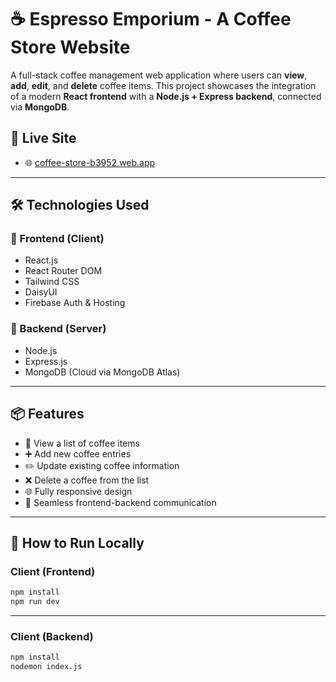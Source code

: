 # ☕ Espresso Emporium - A Coffee Store Website

A full-stack coffee management web application where users can **view**, **add**, **edit**, and **delete** coffee items. This project showcases the integration of a modern **React frontend** with a **Node.js + Express backend**, connected via **MongoDB**.


## 🔗 Live Site

- 🌐 [coffee-store-b3952.web.app](https://coffee-store-b3952.web.app/)

---

## 🛠️ Technologies Used

### 🔹 Frontend (Client)
- React.js
- React Router DOM
- Tailwind CSS
- DaisyUI
- Firebase Auth & Hosting

### 🔹 Backend (Server)
- Node.js
- Express.js
- MongoDB (Cloud via MongoDB Atlas)

---

## 📦 Features

- 🧾 View a list of coffee items
- ➕ Add new coffee entries
- ✏️ Update existing coffee information
- ❌ Delete a coffee from the list
- 🌐 Fully responsive design
- 🔗 Seamless frontend-backend communication

---

## 🧪 How to Run Locally

### Client (Frontend)
```bash
npm install
npm run dev
```
---

### Client (Backend)
```bash
npm install
nodemon index.js
```

